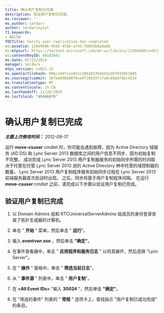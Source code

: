 ```yaml
---
title: 确认用户复制已完成
description: 验证用户复制已完成。
ms.reviewer: ''
ms.author: serdars
author: serdarsoysal
f1.keywords:
- NOCSH
TOCTitle: Verify user replication has completed
ms:assetid: 119e9896-45e5-4f8b-af43-7b09360ada0b
ms:mtpsurl: https://technet.microsoft.com/en-us/library/JJ204680(v=OCS.15)
ms:contentKeyID: 48183441
ms.date: 07/23/2014
manager: serdars
mtps_version: v=OCS.15
ms.openlocfilehash: 60bca44fcce811c29b1633bd4d3a39f832851885
ms.sourcegitcommit: 36fee89bb887bea4f18b19f17a8c69daf5bc423d
ms.translationtype: MT
ms.contentlocale: zh-CN
ms.lasthandoff: 11/26/2020
ms.locfileid: "49446070"
---
```

# <a name="verify-user-replication-has-completed"></a>确认用户复制已完成

<div data-xmlns="http://www.w3.org/1999/xhtml">

<div class="topic" data-xmlns="http://www.w3.org/1999/xhtml" data-msxsl="urn:schemas-microsoft-com:xslt" data-cs="https://msdn.microsoft.com/">

<div data-asp="https://msdn2.microsoft.com/asp">



</div>

<div id="mainSection">

<div id="mainBody">

<span> </span>

_**主题上次修改时间：** 2012-09-17_

运行 **move-csuser** cmdlet 时，你可能会遇到故障，因为 Active Directory 域服务 (AD DS) 和 Lync Server 2013 数据库之间的用户信息不同步，因为初始复制不完整。 成功完成 Lync Server 2013 用户复制器服务的初始同步所需的时间取决于托管在托管 Lync Server 2013 池的 Active Directory 林中托管的域控制器的数量。 Lync Server 2013 用户复制程序服务初始同步过程在 Lync Server 2013 前端服务器首次启动时出现。 之后，同步将基于用户复制程序间隔。 在运行 **move-csuser** cmdlet 之前，请完成以下步骤以验证用户复制已完成。

<div>

## <a name="to-verify-user-replication-has-completed"></a>验证用户复制已完成

1.  以 Domain Admins 组和 RTCUniversalServerAdmins 组成员的身份登录安装了拓扑生成器的计算机。

2.  单击 " **开始** " 菜单，然后单击 " **运行**"。

3.  输入 **eventvwr.exe** ，然后单击 **"确定"**。

4.  在事件查看器中，单击 " **应用程序和服务日志** " 以将其展开，然后选择 "Lync Server"。

5.  在 " **操作** " 窗格中，单击 " **筛选当前日志**"。

6.  从 " **事件源** " 列表中，单击 " **用户复制**"。

7.  在 **\<All Event IDs\>** "输入 **30024** "，然后单击 **"确定"**。

8.  在 "筛选的事件" 列表的 " **常规** " 选项卡上，查找指示 "用户复制已成功完成" 的条目。

</div>

</div>

<span> </span>

</div>

</div>

</div>

